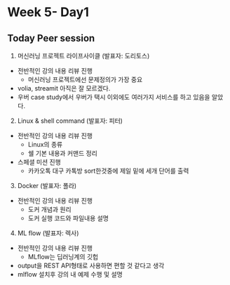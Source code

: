 ﻿# Week 5- Day1
## Today Peer session

1. 머신러닝 프로젝트 라이프사이클 (발표자: 도리토스)
- 전반적인 강의 내용 리뷰 진행
	- 머신러닝 프로젝트에선 문제정의가 가장 중요
- volia, streamit 아직은 잘 모르겠다. 
- 우버 case study에서 우버가 택시 이외에도 여러가지 서비스를 하고 있음을 알았다.

2. Linux & shell command (발표자: 피터)
- 전반적인 강의 내용 리뷰 진행
	- Linux의 종류
	- 쉘 기본 내용과 커맨드 정리
- 스페셜 미션 진행
	-  카카오톡 대구 카톡방 sort한것중에 제일 밑에 세개 단어를 출력

3. Docker (발표자: 폴라)
- 전반적인 강의 내용 리뷰 진행
	- 도커 개념과 원리
	- 도커 실행 코드와 파일내용 설명

4. ML flow (발표자: 렉사)
- 전반적인 강의 내용 리뷰 진행
	- MLflow는 딥러닝계의 깃헙
- output을 REST API형태로 사용하면 편할 것 같다고 생각
- mlflow 설치후 강의 내 예제 수행 및 설명

